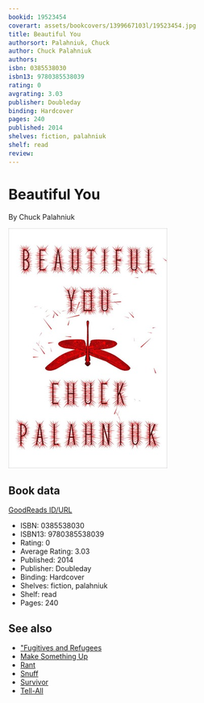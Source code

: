 ```yaml
---
bookid: 19523454
coverart: assets/bookcovers/1399667103l/19523454.jpg
title: Beautiful You
authorsort: Palahniuk, Chuck
author: Chuck Palahniuk
authors: 
isbn: 0385538030
isbn13: 9780385538039
rating: 0
avgrating: 3.03
publisher: Doubleday
binding: Hardcover
pages: 240
published: 2014
shelves: fiction, palahniuk
shelf: read
review: 
---
```


# Beautiful You

By Chuck Palahniuk

![](../../assets/bookcovers/1399667103l/19523454.jpg)

## Book data

[GoodReads ID/URL](https://www.goodreads.com/book/show/19523454)

- ISBN: 0385538030
- ISBN13: 9780385538039
- Rating: 0
- Average Rating: 3.03
- Published: 2014
- Publisher: Doubleday
- Binding: Hardcover
- Shelves: fiction, palahniuk
- Shelf: read
- Pages: 240


## See also

- ["Fugitives and Refugees](Fugitives_and_Refugees-_A_Walk_in_Portland__Oregon.md)
- [Make Something Up](Make_Something_Up-_Stories_You_Cant_Unread.md)
- [Rant](Rant.md)
- [Snuff](Snuff.md)
- [Survivor](Survivor.md)
- [Tell-All](Tell-All.md)
